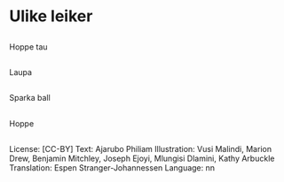 # Ulike leiker

##
Hoppe tau

##
Laupa

##
Sparka ball

##
Hoppe

##
 License: [CC-BY]
 Text: Ajarubo Philiam
 Illustration: Vusi Malindi, Marion Drew, Benjamin Mitchley, Joseph Ejoyi, Mlungisi Dlamini, Kathy Arbuckle
 Translation: Espen Stranger-Johannessen
 Language: nn
